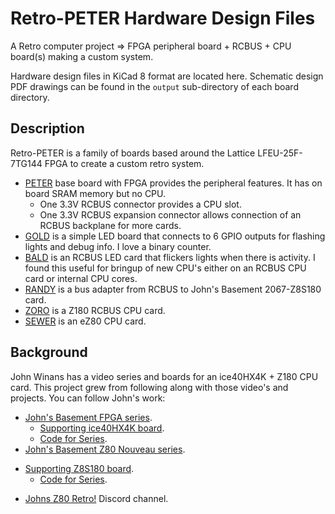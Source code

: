 # Retro-PETER Hardware Design Files
A Retro computer project => FPGA peripheral board + RCBUS + CPU board(s) making a custom system.

Hardware design files in KiCad 8 format are located here. Schematic design PDF drawings can be found in the `output` sub-directory of each board directory.

## Description
Retro-PETER is a family of boards based around the Lattice LFEU-25F-7TG144 FPGA to create a custom retro system.
* [PETER](PETER "Peripheral ECP5 Technology and Entertainment Resource board.") base board with FPGA provides the peripheral features. It has on board SRAM memory but no CPU.
    - One 3.3V RCBUS connector provides a CPU slot.
    - One 3.3V RCBUS expansion connector allows connection of an RCBUS backplane for more cards.
* [GOLD](GOLD "GPIO On LED Display.") is a simple LED board that connects to 6 GPIO outputs for flashing lights and debug info. I love a binary counter.
* [BALD](BALD "Bus Activity LED Display.") is an RCBUS LED card that flickers lights when there is activity. I found this useful for bringup of new CPU's either on an RCBUS CPU card or internal CPU cores.
* [RANDY](RANDY "RCBUS Adapter to Nouveau Design. Yeah!") is a bus adapter from RCBUS to John's Basement 2067-Z8S180 card.
* [ZORO](ZORO "Z8S180 On RCBUS Only.") is a Z180 RCBUS CPU card.
* [SEWER](SEWER "Simple Eval With EZ80F91 on RCBUS") is an eZ80 CPU card.

## Background
John Winans has a video series and boards for an ice40HX4K + Z180 CPU card. This project grew from following along with those video's and projects. You can follow John's work:
* [John's Basement FPGA series](https://www.youtube.com/playlist?list=PL3by7evD3F52On-ws9pcdQuEL-rYbNNFB).
    - [Supporting ice40HX4K board](https://github.com/johnwinans/2057-ICE40HX4K-TQ144-breakout).
    - [Code for Series](https://github.com/johnwinans/Verilog-Examples).
* [John's Basement Z80 Nouveau series](https://www.youtube.com/playlist?list=PL3by7evD3F52rUbThUNDYGxNpKFF1HCNT).
- [Supporting Z8S180 board](https://github.com/johnwinans/2057-ICE40HX4K-TQ144-breakout).
    - [Code for Series](https://github.com/johnwinans/2067-Z8S180/tree/main/fpga).
* [Johns Z80 Retro!](https://discord.gg/g8UJeMXs) Discord channel.

